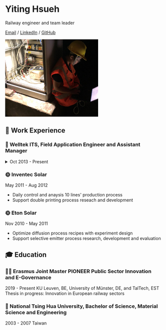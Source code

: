 # Yiting Hsueh 

Railway engineer and team leader 

[Email](mailto:alice.yiting.hsueh@gmail.com) / [LinkedIn](https://www.linkedin.com/in/yiting-hsueh/) / [GitHub](https://github.com/YTHsueh) 

<img src="pic/IMG_0579-1.jpg" width="300" height="250">

## 🔩 Work Experience 

### 🚂 Welltek ITS, Field Application Engineer and Assistant Manager 
<details>
  <summary>Oct 2013 - Present </summary>
  <p>
    
- **2016-2019**, Project manager of Taiwan Railway Administration's first wayside train monitoring system (hot axle box and pantograph) project 
- **2016-2017**, Project manager of delivering 87 water-proof switch machines to Taiwan Railway Administration 
- **2015-2016**, Installation team leader and lead commission engineer of Taipei Metro C301 propulsion upgrade phasee II project 
- **2013-2015**, Engineer of Taiwan Railway Administration asset monitoring trail installation project 
- **2013-2015**, Engineer of Taiwan Railway Administration's first level crossing 3D obstacle detection system trial installation and feasibility study project 
- **2013-2021**, Various tender translation and technical proposal preparations 
  
  </p>
  </details>

### 🌞 Inventec Solar 
May 2011 - Aug 2012 
- Daily control and anaysis 10 lines' production process 
- Support double printing process reseach and development 

### 🌞 Eton Solar 
Nov 2010 - May 2011 
- Optimize diffusion process recipes with experiment design 
- Support selective emitter process research, development and evaluation 

## 🎓 Education 

### 👩‍💼 Erasmus Joint Master PIONEER Public Sector Innovation and E-Governance
2019 - Present 
KU Leuven, BE, University of Münster, DE, and TalTech, EST 
Thesis in progress: Innovation in European railway sectors 

### 🤖 National Tsing Hua University, Bachelor of Science, Material Science and Engineering 
2003 - 2007 
Taiwan 
